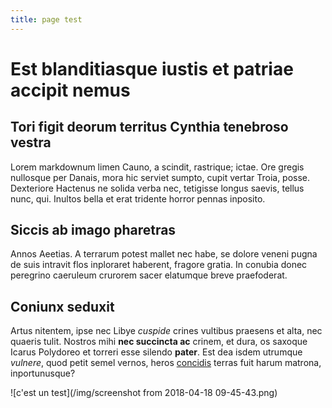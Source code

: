 ```yaml
---
title: page test
---
```

# Est blanditiasque iustis et patriae accipit nemus

## Tori figit deorum territus Cynthia tenebroso vestra

Lorem markdownum limen Cauno, a scindit, rastrique; ictae. Ore gregis nullosque
per Danais, mora hic serviet sumpto, cupit vertar Troia, posse. Dexteriore
Hactenus ne solida verba nec, tetigisse longus saevis, tellus nunc, qui. Inultos
bella et erat tridente horror pennas inposito.

## Siccis ab imago pharetras

Annos Aeetias. A terrarum potest mallet nec habe, se dolore veneni pugna de suis
intravit flos inploraret haberent, fragore gratia. In conubia donec peregrino
caeruleum crurorem sacer elatumque breve praefoderat.

## Coniunx seduxit

Artus nitentem, ipse nec Libye *cuspide* crines vultibus praesens et alta, nec
quaeris tulit. Nostros mihi **nec succincta ac** crinem, et dura, os saxoque
Icarus Polydoreo et torreri esse silendo **pater**. Est dea isdem utrumque
*vulnere*, quod petit semel vernos, heros
[concidis](http://www.gratatollite.com/passura) terras fuit harum matrona,
inportunusque?

![c'est un test](/img/screenshot from 2018-04-18 09-45-43.png)
